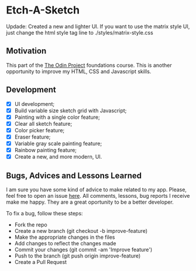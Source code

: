 # Etch-A-Sketch

Updade: Created a new and lighter UI.
If you want to use the matrix style UI, just change the html style tag line to ./styles/matrix-style.css

## Motivation

This part of the [The Odin Project](https://www.theodinproject.com/) foundations course. This is another opportunity to improve my HTML, CSS and Javascript skills.

## Development

- [x] UI development;
- [x] Build variable size sketch grid with Javascript;
- [x] Painting with a single color feature;
- [x] Clear all sketch feature;
- [x] Color picker feature;
- [x] Eraser feature;
- [x] Variable gray scale painting feature;
- [x] Rainbow painting feature;
- [x] Create a new, and more modern, UI.

## Bugs, Advices and Lessons Learned

I am sure you have some kind of advice to make related to my app. Please, feel free to open an issue [here](https://github.com/jofortunato/etch-a-sketch/issues/new).
All comments, lessons, bug reports I receive make me happy. They are a great oportunity to be a better developer.

To fix a bug, follow these steps:

- Fork the repo
- Create a new branch (git checkout -b improve-feature)
- Make the appropriate changes in the files
- Add changes to reflect the changes made
- Commit your changes (git commit -am 'Improve feature')
- Push to the branch (git push origin improve-feature)
- Create a Pull Request

